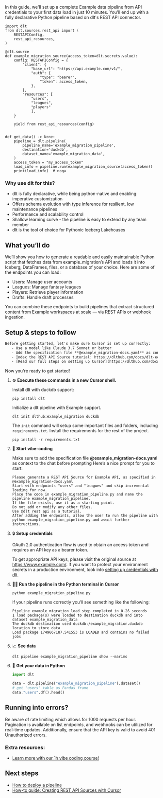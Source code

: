 In this guide, we'll set up a complete Example data pipeline from API credentials to your first data load in just 10 minutes. You'll end up with a fully declarative Python pipeline based on dlt's REST API connector.

```python-outcome
import dlt
from dlt.sources.rest_api import (
    RESTAPIConfig,
    rest_api_resources,
)

@dlt.source
def example_migration_source(access_token=dlt.secrets.value):
    config: RESTAPIConfig = {
        "client": {
            "base_url": "https://api.example.com/v1/",
            "auth": {
                "type": "bearer",
                "token": access_token,
            },
        },
        "resources": [
            "users",
            "leagues",
            "players"
            ],
    }

    yield from rest_api_resources(config)


def get_data() -> None:
    pipeline = dlt.pipeline(
        pipeline_name='example_migration_pipeline',
        destination='duckdb',
        dataset_name='example_migration_data', 
    )
    access_token = "my_access_token"
    load_info = pipeline.run(example_migration_source(access_token))
    print(load_info)  # noqa
```

### Why use dlt for this?

- dlt is fully declarative, while being python-native and enabling imperative customization
- Offers schema evolution with type inference for resilient, low maintenance pipelines
- Performance and scalability control
- Shallow learning curve - the pipeline is easy to extend by any team member
- dlt is the tool of choice for Pythonic Iceberg Lakehouses

## What you’ll do

We’ll show you how to generate a readable and easily maintainable Python script that fetches data from example_migration’s API and loads it into Iceberg, DataFrames, files, or a database of your choice. Here are some of the endpoints you can load:

- Users: Manage user accounts
- Leagues: Manage fantasy leagues
- Players: Retrieve player information
- Drafts: Handle draft processes

You can combine these endpoints to build pipelines that extract structured content from Example workspaces at scale — via REST APIs or webhook ingestion.

## Setup & steps to follow

```default
Before getting started, let's make sure Cursor is set up correctly:
   - Use a model like Claude 3.7 Sonnet or better
   - Add the specification file **@example_migration-docs.yaml** as context
   - Index the REST API Source tutorial: https://dlthub.com/docs/dlt-ecosystem/verified-sources/rest_api/ and add it to context as **@dlt rest api**
   - [Read our full steps on setting up Cursor](https://dlthub.com/docs/dlt-ecosystem/llm-tooling/cursor-restapi#23-configuring-cursor-with-documentation)
```

Now you're ready to get started! 

1. ⚙️ **Execute these commands in a new Cursor shell.**
    
    Install dlt with duckdb support:
    ```shell
    pip install dlt
    ```

    Initialize a dlt pipeline with Example support.
    ```shell
    dlt init dlthub:example_migration duckdb
    ```

    The `init` command will setup some important files and folders, including `requirements.txt`. Install the requirements for the rest of the project.
    ```shell
    pip install -r requirements.txt
    ```
    
2. 🤠 **Start vibe-coding**
    
    Make sure to add the specification file **@example_migration-docs.yaml** as context to the chat before prompting
    Here’s a nice prompt for you to start: 
    
    ```prompt
    Please generate a REST API Source for Example API, as specified in @example_migration-docs.yaml 
    Start with endpoints "users" and "leagues" and skip incremental loading for now. 
    Place the code in example_migration_pipeline.py and name the pipeline example_migration_pipeline. 
    If the file exists, use it as a starting point. 
    Do not add or modify any other files. 
    Use @dlt rest api as a tutorial. 
    After adding the endpoints, allow the user to run the pipeline with python example_migration_pipeline.py and await further instructions.
    ```

    
3. 🔒 **Setup credentials** 
    
    OAuth 2.0 authentication flow is used to obtain an access token and requires an API key as a bearer token.
    
    To get appropriate API keys, please visit the original source at https://www.example.com/.
    If you want to protect your environment secrets in a production environment, look into [setting up credentials with dlt](https://dlthub.com/docs/walkthroughs/add_credentials).
    
4. 🏃‍♀️ **Run the pipeline in the Python terminal in Cursor**
    
    ```shell
    python example_migration_pipeline.py
    ```
    
    If your pipeline runs correctly you’ll see something like the following:
    
    ```shell
    Pipeline example_migration load step completed in 0.26 seconds
    1 load package(s) were loaded to destination duckdb and into dataset example_migration_data
    The duckdb destination used duckdb:/example_migration.duckdb location to store data
    Load package 1749667187.541553 is LOADED and contains no failed jobs
    ```
    
5. 📈 **See data**
    
    ```shell
    dlt pipeline example_migration_pipeline show --marimo
    ```
    
6. 🐍 **Get your data in Python**
    
    ```python
    import dlt

   data = dlt.pipeline("example_migration_pipeline").dataset()
   # get "users" table as Pandas frame
   data."users".df().head()
    ```

## Running into errors?

Be aware of rate limiting which allows for 1000 requests per hour. Pagination is available on list endpoints, and webhooks can be utilized for real-time updates. Additionally, ensure that the API key is valid to avoid 401 Unauthorized errors.

### Extra resources:

- [Learn more with our 1h vibe coding course!](https://www.youtube.com/watch?v=GGid70rnJuM)

## Next steps

- [How to deploy a pipeline](https://dlthub.com/docs/walkthroughs/deploy-a-pipeline)
- [How-to guide: Creating REST API Sources with Cursor](https://dlthub.com/docs/dlt-ecosystem/llm-tooling/cursor-restapi)